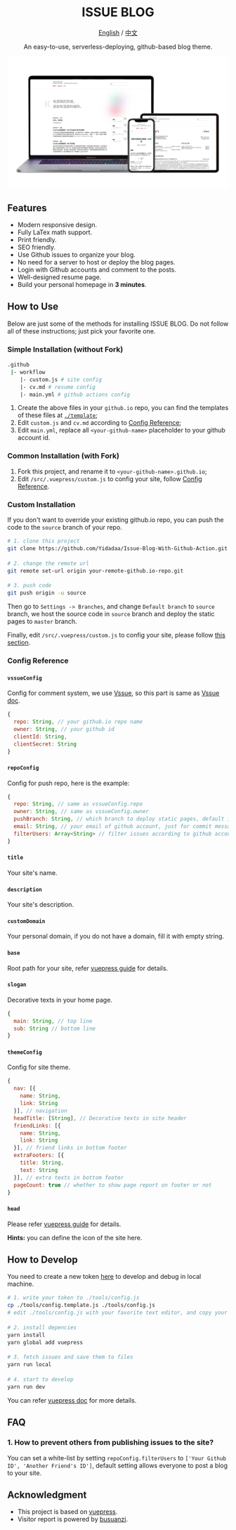 <h1 align="center">ISSUE BLOG</h1>

<div align="center">

[English](./README.md) / [中文](./README-zh.md)

An easy-to-use, serverless-deploying, github-based blog theme.
</div>


<img align="center" src="./img/screenshot.jpg" alt="screenshot"/>

## Features
- Modern responsive design.
- Fully LaTex math support.
- Print friendly.
- SEO friendly.
- Use Github issues to organize your blog.
- No need for a server to host or deploy the blog pages.
- Login with Github accounts and comment to the posts.
- Well-designed resume page.
- Build your personal homepage in **3 minutes**.

## How to Use
Below are just some of the methods for installing ISSUE BLOG. Do not follow all of these instructions; just pick your favorite one.

### Simple Installation (without Fork)
``` bash
.github
 |- workflow
    |- custom.js # site config
    |- cv.md # resume config
    |- main.yml # github actions config
```
1. Create the above files in your `github.io` repo, you can find the templates of these files at [`./template`](./template);
2. Edit `custom.js` and `cv.md` according to [Config Reference](#config-reference);
3. Edit `main.yml`, replace all `<your-github-name>` placeholder to your github account id.

### Common Installation (with Fork)
1. Fork this project, and rename it to `<your-github-name>.github.io`;
2. Edit `/src/.vuepress/custom.js` to config your site, follow [Config Reference](#config-reference).

### Custom Installation
If you don't want to override your existing github.io repo, you can push the code to the `source` branch of your repo.
```bash
# 1. clone this project
git clone https://github.com/Yidadaa/Issue-Blog-With-Github-Action.git

# 2. change the remote url
git remote set-url origin your-remote-github.io-repo.git

# 3. push code
git push origin -u source
```
Then go to `Settings -> Branches`, and change `Default branch` to `source` branch, we host the source code in `source` branch and deploy the static pages to `master` branch.

Finally, edit `/src/.vuepress/custom.js` to config your site, please follow [this section](#config-reference).

### Config Reference
#### `vssueConfig`
Config for comment system, we use [Vssue](https://vssue.js.org), so this part is same as [Vssue doc](https://vssue.js.org/guide/github.html).
```js
{
  repo: String, // your github.io repo name
  owner: String, // your github id
  clientId: String,
  clientSecret: String
}
```

#### `repoConfig`
Config for push repo, here is the example:
```js
{
  repo: String, // same as vssueConfig.repo
  owner: String, // same as vssueConfig.owner
  pushBranch: String, // which branch to deploy static pages, default is 'master'
  email: String, // your email of github account, just for commit message
  filterUsers: Array<String> // filter issues according to github account ids
}
```

#### `title`
Your site's name.

#### `description`
Your site's description.

#### `customDomain`
Your personal domain, if you do not have a domain, fill it with empty string.

#### `base`
Root path for your site, refer [vuepress guide](https://vuepress.vuejs.org/config/#base) for details.

#### `slogan`
Decorative texts in your home page.
```js
{
  main: String, // top line
  sub: String // bottom line
}
```

#### `themeConfig`
Config for site theme.
```js
{
  nav: [{
    name: String,
    link: String
  }], // navigation
  headTitle: [String], // Decorative texts in site header
  friendLinks: [{
    name: String,
    link: String
  }], // friend links in bottom footer
  extraFooters: [{
    title: String,
    text: String
  }], // extra texts in bottom footer
  pageCount: true // whether to show page report on footer or not
}
```

#### `head`
Please refer [vuepress guide](https://vuepress.vuejs.org/config/#head) for details.

**Hints:** you can define the icon of the site here.

## How to Develop
You need to create a new token [here](https://github.com/settings/tokens) to develop and debug in local machine.

```bash
# 1. write your token to ./tools/config.js
cp ./tools/config.template.js ./tools/config.js
# edit ./tools/config.js with your favorite text editor, and copy your token to the file

# 2. install depencies
yarn install
yarn global add vuepress

# 3. fetch issues and save them to files
yarn run local

# 4. start to develop
yarn run dev
```
You can refer [vuepress doc](https://vuepress.vuejs.org/) for more details.

## FAQ
### 1. How to prevent others from publishing issues to the site?
You can set a white-list by setting `repoConfig.filterUsers` to `['Your Github ID', 'Another Friend's ID']`, default setting allows everyone to post a blog to your site.

## Acknowledgment
- This project is based on [vuepress](https://vuepress.vuejs.org/).
- Visitor report is powered by [busuanzi](http://busuanzi.ibruce.info/).